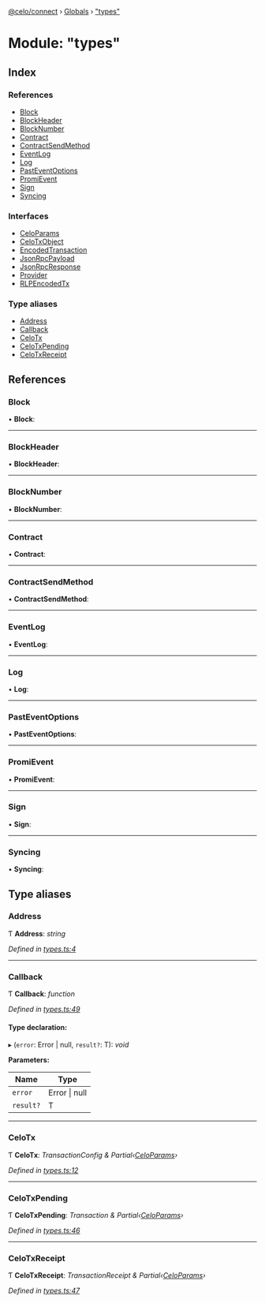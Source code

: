 [@celo/connect](../README.md) › [Globals](../globals.md) › ["types"](_types_.md)

# Module: "types"

## Index

### References

* [Block](_types_.md#block)
* [BlockHeader](_types_.md#blockheader)
* [BlockNumber](_types_.md#blocknumber)
* [Contract](_types_.md#contract)
* [ContractSendMethod](_types_.md#contractsendmethod)
* [EventLog](_types_.md#eventlog)
* [Log](_types_.md#log)
* [PastEventOptions](_types_.md#pasteventoptions)
* [PromiEvent](_types_.md#promievent)
* [Sign](_types_.md#sign)
* [Syncing](_types_.md#syncing)

### Interfaces

* [CeloParams](../interfaces/_types_.celoparams.md)
* [CeloTxObject](../interfaces/_types_.celotxobject.md)
* [EncodedTransaction](../interfaces/_types_.encodedtransaction.md)
* [JsonRpcPayload](../interfaces/_types_.jsonrpcpayload.md)
* [JsonRpcResponse](../interfaces/_types_.jsonrpcresponse.md)
* [Provider](../interfaces/_types_.provider.md)
* [RLPEncodedTx](../interfaces/_types_.rlpencodedtx.md)

### Type aliases

* [Address](_types_.md#address)
* [Callback](_types_.md#callback)
* [CeloTx](_types_.md#celotx)
* [CeloTxPending](_types_.md#celotxpending)
* [CeloTxReceipt](_types_.md#celotxreceipt)

## References

###  Block

• **Block**:

___

###  BlockHeader

• **BlockHeader**:

___

###  BlockNumber

• **BlockNumber**:

___

###  Contract

• **Contract**:

___

###  ContractSendMethod

• **ContractSendMethod**:

___

###  EventLog

• **EventLog**:

___

###  Log

• **Log**:

___

###  PastEventOptions

• **PastEventOptions**:

___

###  PromiEvent

• **PromiEvent**:

___

###  Sign

• **Sign**:

___

###  Syncing

• **Syncing**:

## Type aliases

###  Address

Ƭ **Address**: *string*

*Defined in [types.ts:4](https://github.com/celo-org/celo-monorepo/blob/master/packages/sdk/connect/src/types.ts#L4)*

___

###  Callback

Ƭ **Callback**: *function*

*Defined in [types.ts:49](https://github.com/celo-org/celo-monorepo/blob/master/packages/sdk/connect/src/types.ts#L49)*

#### Type declaration:

▸ (`error`: Error | null, `result?`: T): *void*

**Parameters:**

Name | Type |
------ | ------ |
`error` | Error &#124; null |
`result?` | T |

___

###  CeloTx

Ƭ **CeloTx**: *TransactionConfig & Partial‹[CeloParams](../interfaces/_types_.celoparams.md)›*

*Defined in [types.ts:12](https://github.com/celo-org/celo-monorepo/blob/master/packages/sdk/connect/src/types.ts#L12)*

___

###  CeloTxPending

Ƭ **CeloTxPending**: *Transaction & Partial‹[CeloParams](../interfaces/_types_.celoparams.md)›*

*Defined in [types.ts:46](https://github.com/celo-org/celo-monorepo/blob/master/packages/sdk/connect/src/types.ts#L46)*

___

###  CeloTxReceipt

Ƭ **CeloTxReceipt**: *TransactionReceipt & Partial‹[CeloParams](../interfaces/_types_.celoparams.md)›*

*Defined in [types.ts:47](https://github.com/celo-org/celo-monorepo/blob/master/packages/sdk/connect/src/types.ts#L47)*
